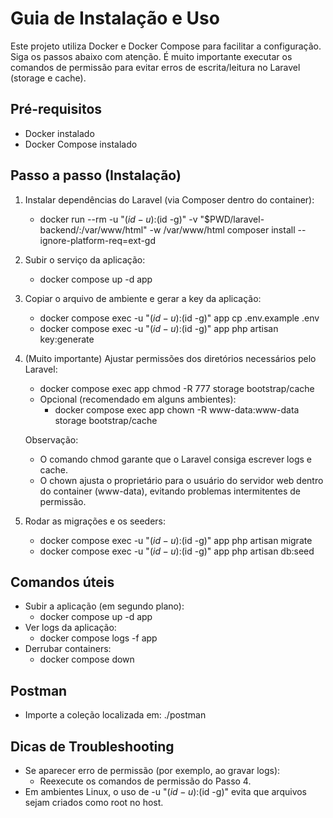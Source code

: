 # Guia de Instalação e Uso

Este projeto utiliza Docker e Docker Compose para facilitar a configuração. Siga os passos abaixo com atenção. É muito importante executar os comandos de permissão para evitar erros de escrita/leitura no Laravel (storage e cache).

## Pré-requisitos
- Docker instalado
- Docker Compose instalado

## Passo a passo (Instalação)
1. Instalar dependências do Laravel (via Composer dentro do container):
   - docker run --rm -u "$(id -u):$(id -g)" -v "$PWD/laravel-backend/:/var/www/html" -w /var/www/html composer install --ignore-platform-req=ext-gd

2. Subir o serviço da aplicação:
   - docker compose up -d app

3. Copiar o arquivo de ambiente e gerar a key da aplicação:
   - docker compose exec -u "$(id -u):$(id -g)" app cp .env.example .env
   - docker compose exec -u "$(id -u):$(id -g)" app php artisan key:generate

4. (Muito importante) Ajustar permissões dos diretórios necessários pelo Laravel:
   - docker compose exec app chmod -R 777 storage bootstrap/cache
   - Opcional (recomendado em alguns ambientes):
     - docker compose exec app chown -R www-data:www-data storage bootstrap/cache

   Observação:
   - O comando chmod garante que o Laravel consiga escrever logs e cache.
   - O chown ajusta o proprietário para o usuário do servidor web dentro do container (www-data), evitando problemas intermitentes de permissão.

5. Rodar as migrações e os seeders:
   - docker compose exec -u "$(id -u):$(id -g)" app php artisan migrate
   - docker compose exec -u "$(id -u):$(id -g)" app php artisan db:seed

## Comandos úteis
- Subir a aplicação (em segundo plano):
  - docker compose up -d app
- Ver logs da aplicação:
  - docker compose logs -f app
- Derrubar containers:
  - docker compose down

## Postman
- Importe a coleção localizada em: ./postman

## Dicas de Troubleshooting
- Se aparecer erro de permissão (por exemplo, ao gravar logs):
  - Reexecute os comandos de permissão do Passo 4.
- Em ambientes Linux, o uso de -u "$(id -u):$(id -g)" evita que arquivos sejam criados como root no host.
